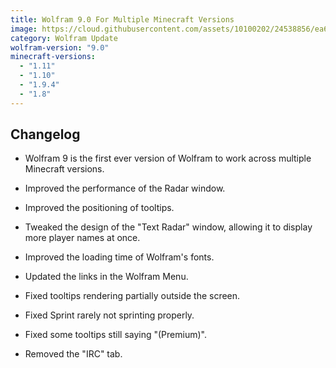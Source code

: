 ```yaml
---
title: Wolfram 9.0 For Multiple Minecraft Versions
image: https://cloud.githubusercontent.com/assets/10100202/24538856/ea6dd588-15eb-11e7-9575-6855cc3a4745.jpg
category: Wolfram Update
wolfram-version: "9.0"
minecraft-versions:
  - "1.11"
  - "1.10"
  - "1.9.4"
  - "1.8"
---
```

## Changelog

- Wolfram 9 is the first ever version of Wolfram to work across multiple Minecraft versions.

- Improved the performance of the Radar window.

- Improved the positioning of tooltips.

- Tweaked the design of the "Text Radar" window, allowing it to display more player names at once.

- Improved the loading time of Wolfram's fonts.

- Updated the links in the Wolfram Menu.

- Fixed tooltips rendering partially outside the screen.

- Fixed Sprint rarely not sprinting properly.

- Fixed some tooltips still saying "(Premium)".

- Removed the "IRC" tab.
